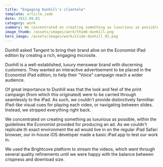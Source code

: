 ```yaml
---
title: "Engaging Dunhill's clientele"
template: article.jade
date: 2012.09.01
category: work
summary: We concentrated on creating something as luxurious as possible, within the guidelines the Economist provided for producing an ad
image_thumb: /assets/images/work/thumb-dunhill.png
hero_image: /assets/images/work/slide-dunhill_01.png
---
```

Dunhill asked Tangent to bring their brand alive on the Economist iPad edition by creating a rich, engaging microsite.

Dunhill is a well-established, luxury menswear brand with discerning customers. They wanted an interactive advertisement to be placed in the Economist iPad edition, to help their "Voice" campaign reach a wider audience.

Of great importance to Dunhill was that the look and feel of the print campaign (from which this originated) were to be carried through seamlessly to the iPad. As such, we couldn't provide distinctively farmilliar iPad-like visual cues for playing each video, or navigating between slides. Instead, we stripped everything right back.

We concentrated on creating something as luxurious as possible, within the guidelines the Economist provided for producing an ad. As we couldn't replicate th exact environment the ad would live in on the regular iPad Safari browser, our in-house iOS developer made a basic iPad app to test our work in.

We used the Brightcove platform to stream the videos, which went through several quality refinements until we were happy with the balance between crispness and download size.
